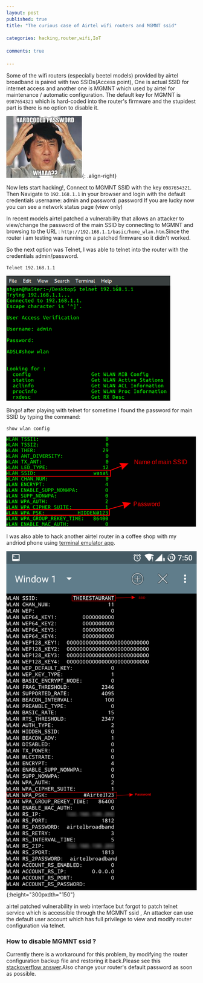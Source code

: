 ```yaml
---
layout: post
published: true
title: "The curious case of Airtel wifi routers and MGMNT ssid"

categories: hacking,router,wifi,IoT

comments: true

---
```


 Some of the wifi routers (especially beetel models) provided by airtel broadband is paired with two SSIDs(Access point), One is actual SSID for internet access and another one is MGMNT which used by airtel for maintenance / automatic configuration. 
 The default key for MGMNT is `0987654321` which is hard-coded into the router's firmware and the stupidest part is there is no option to disable it.

![router hacking](/assets/img/hardcoded-password-meme.jpg){: .align-right}

Now lets start hacking!, Connect to MGMNT SSID with the key `0987654321`.
Then Navigate to `192.168.1.1` in your browser and login with the default credentials username: admin and password: password
If you are lucky now you can see a network status page (view only) 


In recent models airtel patched a vulnerability that allows an attacker to view/change the password of the main SSID by connecting to MGMNT and browsing to the URL : `http://192.168.1.1/basic/home_wlan.htm`.Since the router i am testing was running on a patched firmware so it didn't worked.

So the next option was Telnet, I was able to telnet into the router with the credentials admin/password.

```
Telnet 192.168.1.1
```
![hacking router](/assets/img/wifi-router-hacking.png  "Airtel router telnet ")

Bingo! after playing with telnet for sometime I found the password for main SSID by typing the command:

```
show wlan config
```
![alt text](/assets/img/airtel-wifi-password.png  "hacking airtel wifi password ")

I was also able to hack another airtel router in a coffee shop with my andriod phone using [terminal emulator app](https://play.google.com/store/apps/details?id=jackpal.androidterm&hl=en).

![router hacking](/assets/img/airtel-wifi-android-hacking.png){:height="300pxdth="150"}

airtel patched vulnerability in web interface but forgot to patch telnet service which is accessible through the MGMNT ssid , An attacker can use the default user account which has full privilege to view and modify router configuration via telnet.


### How to disable MGMNT ssid ?
Currently there is a workaround for this problem, by modifying the router configuration backup file and restoring it back.Please see this [stackoverflow answer](http://superuser.com/questions/449289/how-to-prevent-wifi-router-from-broadcasting-multiple-ssids/925810#925810).Also change your router's default password as soon as possible.








